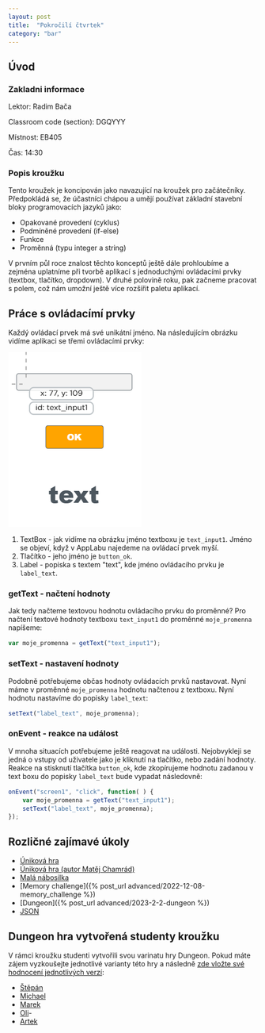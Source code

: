 ```yaml
---
layout: post
title:  "Pokročilí čtvrtek"
category: "bar"
--- 
```


## Úvod

### Zakladni informace

Lektor: Radim Bača

Classroom code (section): DGQYYY

Místnost: EB405

Čas: 14:30

### Popis kroužku

Tento kroužek je koncipován jako navazující na kroužek pro začátečníky. Předpokládá se, že účastníci chápou a umějí používat základní stavební bloky programovacích jazyků jako:

- Opakované provedení (cyklus)
- Podmíněné provedení (if-else)
- Funkce
- Proměnná (typu integer a string)

V prvním půl roce znalost těchto konceptů ještě dále prohloubíme a zejména uplatníme při tvorbě aplikací s jednoduchými ovládacími prvky (textbox, tlačítko, dropdown). V druhé polovině roku, pak začneme pracovat s polem, což nám umožní ještě více rozšířit paletu aplikací.

## Práce s ovládacímí prvky

Každý ovládací prvek má své unikátní jméno. Na následujícím obrázku vidíme aplikaci se třemi ovládacími prvky:

![kids](images/applab_basic.png)

1. TextBox - jak vidíme na obrázku jméno textboxu je `text_input1`. Jméno se objeví, když v AppLabu najedeme na ovládací prvek myší.
2. Tlačítko - jeho jméno je `button_ok`.
3. Label - popiska s textem "text", kde jméno ovládacího prvku je `label_text`.

### getText - načtení hodnoty

Jak tedy načteme textovou hodnotu ovládacího prvku do proměnné? Pro načtení textové hodnoty textboxu `text_input1` do proměnné `moje_promenna` napíšeme:
```javascript
var moje_promenna = getText("text_input1");
```

### setText - nastavení hodnoty

Podobně potřebujeme občas hodnoty ovládacích prvků nastavovat. Nyní máme v proměnné `moje_promenna` hodnotu načtenou z textboxu. Nyní hodnotu nastavíme do popisky `label_text`:
```javascript
setText("label_text", moje_promenna);
```

### onEvent - reakce na událost

V mnoha situacích potřebujeme ještě reagovat na události. Nejobvykleji se jedná o vstupy od uživatele jako je kliknutí na tlačítko, nebo zadání hodnoty. Reakce na stisknutí tlačítka `button_ok`, kde zkopírujeme hodnotu zadanou v text boxu do popisky  `label_text` bude vypadat následovně:
```javascript
onEvent("screen1", "click", function( ) {
	var moje_promenna = getText("text_input1");
	setText("label_text", moje_promenna);
});
```

## Rozličné zajímavé úkoly

- [Úniková hra](https://studio.code.org/projects/applab/E80ueH72KM8WSqk1bvPrdwk1IPv1J36EEW_Xhum__Mo "Unikova hra")
- [Úniková hra (autor Matěj Chamrád)](https://studio.code.org/projects/applab/JLlNAmd3VcM0ItZXYBR-TCnfL_wLoTK52etVfogTHfQ "Unikova hra (autor Matěj Chamrád)")
- [Malá nábosilka](https://studio.code.org/projects/applab/-hRWjKGg9Q8nzRiqLY1XzC_WWRawVgYgtxjtjDDbiR4 "Malá nábosilka")
- [Memory challenge]({% post_url advanced/2022-12-08-memory_challenge %})
- [Dungeon]({% post_url advanced/2023-2-2-dungeon %})
- [JSON](https://bit.ly/3eTLeYH)

## Dungeon hra vytvořená studenty kroužku
V rámci kroužku studenti vytvořili svou varinatu hry Dungeon. Pokud máte zájem vyzkoušejte jednotlivé varianty této hry a následně [zde vložte své hodnocení jednotlivých verzí](https://forms.gle/9opLdAvNL8XhRCX67):

- [Štěpán](https://dungeon-blbeceknakoni.lorem-ipsum-team.repl.co/)
- [Michael](https://dungeon-misa2012.lorem-ipsum-team.repl.co/)
- [Marek](https://dungeon-marekhornik.lorem-ipsum-team.repl.co/)
- [Oli](https://dungeon-kanystrbenzinu.lorem-ipsum-team.repl.co/)- 
- [Artek](https://dungeon-artek0027.lorem-ipsum-team.repl.co/)